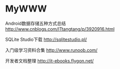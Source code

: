 # MyWWW

Android数据存储五种方式总结
http://www.cnblogs.com/ITtangtang/p/3920916.html

SQLite Studio下载
http://sqlitestudio.pl/

入门级学习资料合集
http://www.runoob.com/

开发者文档整理
http://it-ebooks.flygon.net/
